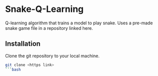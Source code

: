 # Snake-Q-Learning
Q-learning algorithm that trains a model to play snake. Uses a pre-made snake game file in a repository linked here. 

## Installation
Clone the git repository to your local machine.
```bash
git clone <https link>
```bash
